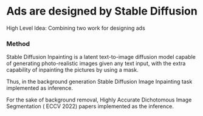 # Ads are designed by Stable Diffusion
High Level Idea: Combining two work for designing ads 
### Method 
Stable Diffusion Inpainting is a latent text-to-image diffusion model capable of generating photo-realistic images given any text input, with the extra capability of inpainting the pictures by using a mask.

Thus, in the background generation Stable Diffusion Image Inpainting task implemented as inference.

For the sake of background removal, Highly Accurate Dichotomous Image Segmentation ( ECCV 2022) papers implemented as the inference.
